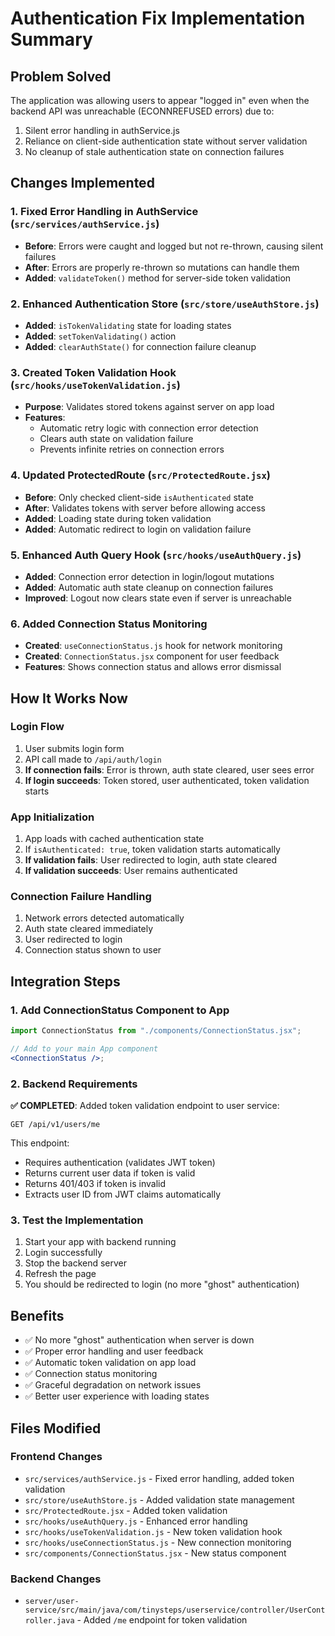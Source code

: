 # Authentication Fix Implementation Summary

## Problem Solved

The application was allowing users to appear "logged in" even when the backend API was unreachable (ECONNREFUSED errors) due to:

1. Silent error handling in authService.js
2. Reliance on client-side authentication state without server validation
3. No cleanup of stale authentication state on connection failures

## Changes Implemented

### 1. Fixed Error Handling in AuthService (`src/services/authService.js`)

- **Before**: Errors were caught and logged but not re-thrown, causing silent failures
- **After**: Errors are properly re-thrown so mutations can handle them
- **Added**: `validateToken()` method for server-side token validation

### 2. Enhanced Authentication Store (`src/store/useAuthStore.js`)

- **Added**: `isTokenValidating` state for loading states
- **Added**: `setTokenValidating()` action
- **Added**: `clearAuthState()` for connection failure cleanup

### 3. Created Token Validation Hook (`src/hooks/useTokenValidation.js`)

- **Purpose**: Validates stored tokens against server on app load
- **Features**:
  - Automatic retry logic with connection error detection
  - Clears auth state on validation failure
  - Prevents infinite retries on connection errors

### 4. Updated ProtectedRoute (`src/ProtectedRoute.jsx`)

- **Before**: Only checked client-side `isAuthenticated` state
- **After**: Validates tokens with server before allowing access
- **Added**: Loading state during token validation
- **Added**: Automatic redirect to login on validation failure

### 5. Enhanced Auth Query Hook (`src/hooks/useAuthQuery.js`)

- **Added**: Connection error detection in login/logout mutations
- **Added**: Automatic auth state cleanup on connection failures
- **Improved**: Logout now clears state even if server is unreachable

### 6. Added Connection Status Monitoring

- **Created**: `useConnectionStatus.js` hook for network monitoring
- **Created**: `ConnectionStatus.jsx` component for user feedback
- **Features**: Shows connection status and allows error dismissal

## How It Works Now

### Login Flow

1. User submits login form
2. API call made to `/api/auth/login`
3. **If connection fails**: Error is thrown, auth state cleared, user sees error
4. **If login succeeds**: Token stored, user authenticated, token validation starts

### App Initialization

1. App loads with cached authentication state
2. If `isAuthenticated: true`, token validation starts automatically
3. **If validation fails**: User redirected to login, auth state cleared
4. **If validation succeeds**: User remains authenticated

### Connection Failure Handling

1. Network errors detected automatically
2. Auth state cleared immediately
3. User redirected to login
4. Connection status shown to user

## Integration Steps

### 1. Add ConnectionStatus Component to App

```jsx
import ConnectionStatus from "./components/ConnectionStatus.jsx";

// Add to your main App component
<ConnectionStatus />;
```

### 2. Backend Requirements

**✅ COMPLETED**: Added token validation endpoint to user service:

```
GET /api/v1/users/me
```

This endpoint:

- Requires authentication (validates JWT token)
- Returns current user data if token is valid
- Returns 401/403 if token is invalid
- Extracts user ID from JWT claims automatically

### 3. Test the Implementation

1. Start your app with backend running
2. Login successfully
3. Stop the backend server
4. Refresh the page
5. You should be redirected to login (no more "ghost" authentication)

## Benefits

- ✅ No more "ghost" authentication when server is down
- ✅ Proper error handling and user feedback
- ✅ Automatic token validation on app load
- ✅ Connection status monitoring
- ✅ Graceful degradation on network issues
- ✅ Better user experience with loading states

## Files Modified

### Frontend Changes

- `src/services/authService.js` - Fixed error handling, added token validation
- `src/store/useAuthStore.js` - Added validation state management
- `src/ProtectedRoute.jsx` - Added token validation
- `src/hooks/useAuthQuery.js` - Enhanced error handling
- `src/hooks/useTokenValidation.js` - New token validation hook
- `src/hooks/useConnectionStatus.js` - New connection monitoring
- `src/components/ConnectionStatus.jsx` - New status component

### Backend Changes

- `server/user-service/src/main/java/com/tinysteps/userservice/controller/UserController.java` - Added `/me` endpoint for token validation
